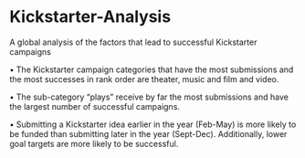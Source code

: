 # Kickstarter-Analysis
A global analysis of the factors that lead to successful Kickstarter campaigns

•	The Kickstarter campaign categories that have the most submissions and the most successes in rank order are theater, music and film and   video. 

•	The sub-category “plays” receive by far the most submissions and have the largest number of successful campaigns.  

•	Submitting a Kickstarter idea earlier in the year (Feb-May) is more likely to be funded than submitting later in the year (Sept-Dec).     Additionally, lower goal targets are more likely to be successful. 


